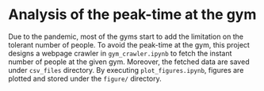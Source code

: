 # Analysis of the peak-time at the gym

Due to the pandemic, most of the gyms start to add the limitation on the tolerant number of people. 
To avoid the peak-time at the gym, this project designs a webpage crawler in `gym_crawler.ipynb` to fetch the instant number of people at the given gym. 
Moreover, the fetched data are saved under `csv_files` directory.
By executing `plot_figures.ipynb`, figures are plotted and stored under the `figure/` directory.
